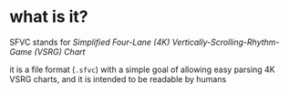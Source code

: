 # what is it?

SFVC stands for *Simplified Four-Lane (4K) Vertically-Scrolling-Rhythm-Game (VSRG) Chart*

it is a file format (`.sfvc`) with a simple goal of allowing easy parsing 4K VSRG charts,
and it is intended to be readable by humans

